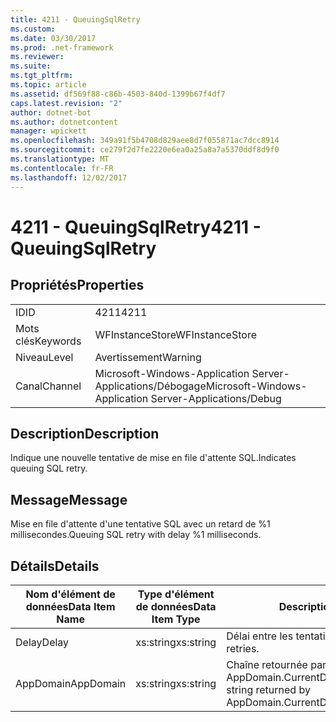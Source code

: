 ```yaml
---
title: 4211 - QueuingSqlRetry
ms.custom: 
ms.date: 03/30/2017
ms.prod: .net-framework
ms.reviewer: 
ms.suite: 
ms.tgt_pltfrm: 
ms.topic: article
ms.assetid: df569f88-c86b-4503-840d-1399b67f4df7
caps.latest.revision: "2"
author: dotnet-bot
ms.author: dotnetcontent
manager: wpickett
ms.openlocfilehash: 349a91f5b4708d829aee8d7f055871ac7dcc8914
ms.sourcegitcommit: ce279f2d7fe2220e6ea0a25a8a7a5370ddf8d9f0
ms.translationtype: MT
ms.contentlocale: fr-FR
ms.lasthandoff: 12/02/2017
---
```

# <a name="4211---queuingsqlretry"></a><span data-ttu-id="917fe-102">4211 - QueuingSqlRetry</span><span class="sxs-lookup"><span data-stu-id="917fe-102">4211 - QueuingSqlRetry</span></span>
## <a name="properties"></a><span data-ttu-id="917fe-103">Propriétés</span><span class="sxs-lookup"><span data-stu-id="917fe-103">Properties</span></span>  
  
|||  
|-|-|  
|<span data-ttu-id="917fe-104">ID</span><span class="sxs-lookup"><span data-stu-id="917fe-104">ID</span></span>|<span data-ttu-id="917fe-105">4211</span><span class="sxs-lookup"><span data-stu-id="917fe-105">4211</span></span>|  
|<span data-ttu-id="917fe-106">Mots clés</span><span class="sxs-lookup"><span data-stu-id="917fe-106">Keywords</span></span>|<span data-ttu-id="917fe-107">WFInstanceStore</span><span class="sxs-lookup"><span data-stu-id="917fe-107">WFInstanceStore</span></span>|  
|<span data-ttu-id="917fe-108">Niveau</span><span class="sxs-lookup"><span data-stu-id="917fe-108">Level</span></span>|<span data-ttu-id="917fe-109">Avertissement</span><span class="sxs-lookup"><span data-stu-id="917fe-109">Warning</span></span>|  
|<span data-ttu-id="917fe-110">Canal</span><span class="sxs-lookup"><span data-stu-id="917fe-110">Channel</span></span>|<span data-ttu-id="917fe-111">Microsoft-Windows-Application Server-Applications/Débogage</span><span class="sxs-lookup"><span data-stu-id="917fe-111">Microsoft-Windows-Application Server-Applications/Debug</span></span>|  
  
## <a name="description"></a><span data-ttu-id="917fe-112">Description</span><span class="sxs-lookup"><span data-stu-id="917fe-112">Description</span></span>  
 <span data-ttu-id="917fe-113">Indique une nouvelle tentative de mise en file d'attente SQL.</span><span class="sxs-lookup"><span data-stu-id="917fe-113">Indicates queuing SQL retry.</span></span>  
  
## <a name="message"></a><span data-ttu-id="917fe-114">Message</span><span class="sxs-lookup"><span data-stu-id="917fe-114">Message</span></span>  
 <span data-ttu-id="917fe-115">Mise en file d'attente d'une tentative SQL avec un retard de %1 millisecondes.</span><span class="sxs-lookup"><span data-stu-id="917fe-115">Queuing SQL retry with delay %1 milliseconds.</span></span>  
  
## <a name="details"></a><span data-ttu-id="917fe-116">Détails</span><span class="sxs-lookup"><span data-stu-id="917fe-116">Details</span></span>  
  
|<span data-ttu-id="917fe-117">Nom d'élément de données</span><span class="sxs-lookup"><span data-stu-id="917fe-117">Data Item Name</span></span>|<span data-ttu-id="917fe-118">Type d'élément de données</span><span class="sxs-lookup"><span data-stu-id="917fe-118">Data Item Type</span></span>|<span data-ttu-id="917fe-119">Description</span><span class="sxs-lookup"><span data-stu-id="917fe-119">Description</span></span>|  
|--------------------|--------------------|-----------------|  
|<span data-ttu-id="917fe-120">Delay</span><span class="sxs-lookup"><span data-stu-id="917fe-120">Delay</span></span>|<span data-ttu-id="917fe-121">xs:string</span><span class="sxs-lookup"><span data-stu-id="917fe-121">xs:string</span></span>|<span data-ttu-id="917fe-122">Délai entre les tentatives.</span><span class="sxs-lookup"><span data-stu-id="917fe-122">The delay between retries.</span></span>|  
|<span data-ttu-id="917fe-123">AppDomain</span><span class="sxs-lookup"><span data-stu-id="917fe-123">AppDomain</span></span>|<span data-ttu-id="917fe-124">xs:string</span><span class="sxs-lookup"><span data-stu-id="917fe-124">xs:string</span></span>|<span data-ttu-id="917fe-125">Chaîne retournée par AppDomain.CurrentDomain.FriendlyName.</span><span class="sxs-lookup"><span data-stu-id="917fe-125">The string returned by AppDomain.CurrentDomain.FriendlyName.</span></span>|
